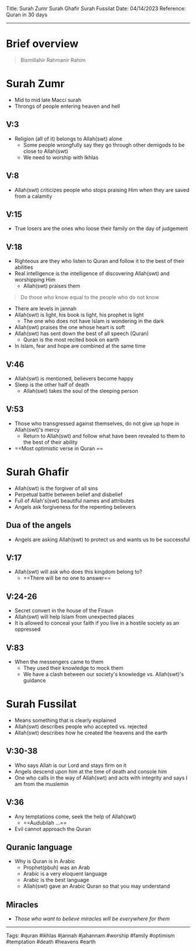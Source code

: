 Title: Surah Zumr Surah Ghafir Surah Fussilat
Date: 04/14/2023
Reference: Quran in 30 days

---

# Brief overview
> Bismillahir Rahmanir Rahim

# Surah Zumr
- Mid to mid late Macci surah
- Throngs of people entering heaven and hell

## V:3
- Religion (all of it) belongs to Allah(swt) alone
	- Some people wrongfully say they go through other demigods to be close to Allah(swt)
	- We need to worship with Ikhlas

## V:8
- Allah(swt) criticizes people who stops praising Him when they are saved from a calamity

## V:15
- True losers are the ones who loose their family on the day of judgement

## V:18
- Righteous are they who listen to Quran and follow it to the best of their abilities
- Real intelligence is the intelligence of discovering Allah(swt) and worshipping Him
	- Allah(swt) praises them

> Do those who know equal to the people who do not know
- There are levels in jannah
- Allah(swt) is light, his book is light, his prophet is light
	- The one who does not have Islam is wondering in the dark
- Allah(swt) praises the one whose heart is soft
- Allah(swt) has sent down the best of all speech (Quran)
	- Quran is the most recited book on earth
- In Islam, fear and hope are combined at the same time
## V:46
- Allah(swt) is mentioned, believers become happy
- Sleep is the other half of death
	- Allah(swt) takes the soul of the sleeping person

## V:53
- Those who transgressed against themselves, do not give up hope in Allah(swt)'s mercy
	- Return to Allah(swt) and follow what have been revealed to them to the best of their ability
- ==Most optimistic verse in Quran ==

# Surah Ghafir
- Allah(swt) is the forgiver of all sins
- Perpetual battle between belief and disbelief
- Full of Allah's(swt) beautiful names and attributes
- Angels ask forgiveness for the repenting believers

## Dua of the angels
- Angels are asking Allah(swt) to protect us and wants us to be successful

## V:17
- Allah(swt) will ask who does this kingdom belong to?
	- ==There will be no one to answer==

## V:24-26
- Secret convert in the house of the Firaun
- Allah(swt) will help Islam from unexpected places
- It is allowed to conceal your faith if you live in a hostile society as an oppressed

## V:83
- When the messengers came to them
	- They used their knowledge to mock them
	- We have a clash between our society's knowledge vs. Allah(swt)'s guidance

# Surah Fussilat
- Means something that is clearly explained
- Allah(swt) describes people who accepted vs. rejected
- Allah(swt) describes how he created the heavens and the earth

## V:30-38
- Who says Allah is our Lord and stays firm on it
- Angels descend upon him at the time of death and console him
- One who calls in the way of Allah(swt) and acts with integrity and says I am from the muslemin

## V:36
- Any temptations come, seek the help of Allah(swt)
	- ==Audubilah ...==
- Evil cannot approach the Quran

## Quranic language
- Why is Quran is in Arabic
	- Prophet(pbuh) was an Arab
	- Arabic is a very eloquent language
	- Arabic is the best language
	- Allah(swt) gave an Arabic Quran so that you may understand

## Miracles
- *Those who want to believe miracles will be everywhere for them*


---
Tags: #quran #ikhlas #jannah #jahannam #worship #family #optimism #temptation #death #heavens #earth